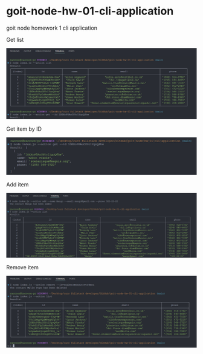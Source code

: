 # goit-node-hw-01-cli-application

goit node homework 1 cli application

Get list

![get list](./screenshots/screenshot-get-list.png)

Get item by ID

![get item by ID](./screenshots/screenshot-get-item-by-id.png)

Add item

![add item](./screenshots/screenshot-add-item.png)

Remove item

![remove item](./screenshots/screenshot-remove-item.png)

